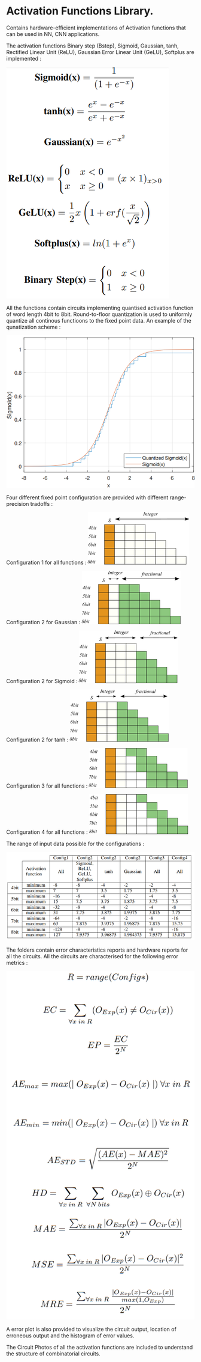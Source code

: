 # Activation Functions Library.

Contains hardware-efficient implementations of Activation functions that can be used in NN, CNN applications.

The activation functions Binary step (Bstep), Sigmoid, Gaussian, tanh, Rectified Linear Unit (ReLU), Gaussian Error Linear Unit (GeLU), Softplus are implemented :

![plot](./images/activationFunctions.png)

All the functions contain circuits implementing quantised activation function of word length 4bit to 8bit. Round-to-floor quantization is used to uniformly
quantize all continous functioons to the fixed point data. An example of the qunatization scheme :

![plot](./images/quantization.png)

Four different fixed point configuration are provided with different range-precision tradoffs : 

Configuration 1 for all functions :
![plot](./images/config1.png)

Configuration 2 for Gaussian :
![plot](./images/config2gaussian.png)

Configuration 2 for Sigmoid :
![plot](./images/config2Sigmoid.png)

Configuration 2 for tanh :
![plot](./images/config2tanh.png)

Configuration 3 for all functions :
![plot](./images/config3.png)

Configuration 4 for all functions :
![plot](./images/config4.png)

The range of input data possible for the configurations :

![plot](./images/Configranges.png)

The folders contain error characteristics reports and hardware reports for all the circuits. All the circuits are characterised for the following error metrics :

![plot](./images/errorequations.png)

A error plot is also provided to visualize the circuit output, location of erroneous output and the histogram of error values.

The Circuit Photos of all the activation functions are included to understand the structure of combinatorial circuits.


